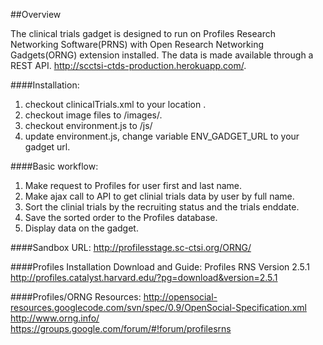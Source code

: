 ##Overview

The clinical trials gadget is designed to run on Profiles Research Networking Software(PRNS) with Open Research Networking Gadgets(ORNG) extension installed.  The data is made available through a REST API.  http://scctsi-ctds-production.herokuapp.com/.

####Installation:
1. checkout clinicalTrials.xml to your location <GadgetUrl>.
2. checkout image files to <GadgetUrl>/images/.
3. checkout environment.js to <GadgetUrl>/js/
3. update environment.js, change variable ENV_GADGET_URL to your gadget url.

####Basic workflow:
1. Make request to Profiles for user first and last name.
2. Make ajax call to API to get clinial trials data by user by full name.
3. Sort the clinial trials by the recruiting status and the trials enddate.
4. Save the sorted order to the Profiles database.
5. Display data on the gadget.

####Sandbox URL:
http://profilesstage.sc-ctsi.org/ORNG/

####Profiles Installation Download and Guide:
Profiles RNS Version 2.5.1  
http://profiles.catalyst.harvard.edu/?pg=download&version=2.5.1

####Profiles/ORNG Resources:
http://opensocial-resources.googlecode.com/svn/spec/0.9/OpenSocial-Specification.xml  
http://www.orng.info/  
https://groups.google.com/forum/#!forum/profilesrns
